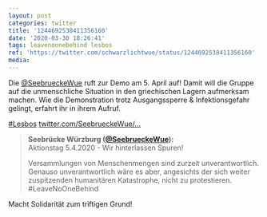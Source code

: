 ```yaml
---
layout: post
categories: twitter
title: '1244692538411356160'
date: '2020-03-30 18:26:41'
tags: leavenoonebehind lesbos
ref: 'https://twitter.com/schwarzlichtwue/status/1244692538411356160'
media:
---
```

Die [@SeebrueckeWue](https://twitter.com/SeebrueckeWue) ruft zur Demo am 5. April auf! Damit will die Gruppe auf die unmenschliche Situation in den griechischen Lagern aufmerksam machen. Wie die Demonstration trotz Ausgangssperre &amp; Infektionsgefahr gelingt, erfahrt ihr in ihrem Aufruf.



[#Lesbos](/t/lesbos) [twitter.com/SeebrueckeWue/…](https://twitter.com/SeebrueckeWue/status/1244689156099448832) 
> <b>Seebrücke Würzburg ([@SeebrueckeWue](https://twitter.com/SeebrueckeWue)):</b>  
>Aktionstag 5.4.2020 - Wir hinterlassen Spuren!  
>  
>  
>  
>Versammlungen von Menschenmengen sind zurzeit unverantwortlich. Genauso unverantwortlich wäre es aber, angesichts der sich weiter zuspitzenden humanitären Katastrophe, nicht zu protestieren.  #LeaveNoOneBehind    


Macht Solidarität zum triftigen Grund! 